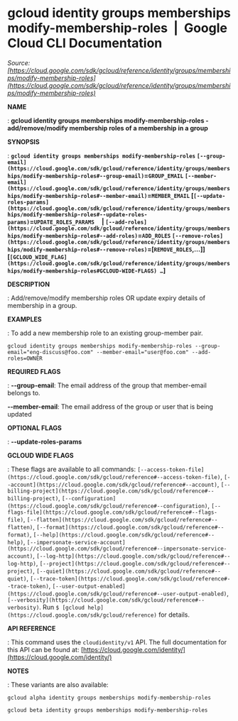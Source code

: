# gcloud identity groups memberships modify-membership-roles  |  Google Cloud CLI Documentation

*Source: [https://cloud.google.com/sdk/gcloud/reference/identity/groups/memberships/modify-membership-roles](https://cloud.google.com/sdk/gcloud/reference/identity/groups/memberships/modify-membership-roles)*

**NAME**

: **gcloud identity groups memberships modify-membership-roles - add/remove/modify membership roles of a membership in a group**

**SYNOPSIS**

: **`gcloud identity groups memberships modify-membership-roles` `[--group-email](https://cloud.google.com/sdk/gcloud/reference/identity/groups/memberships/modify-membership-roles#--group-email)`=`GROUP_EMAIL` `[--member-email](https://cloud.google.com/sdk/gcloud/reference/identity/groups/memberships/modify-membership-roles#--member-email)`=`MEMBER_EMAIL` [`[--update-roles-params](https://cloud.google.com/sdk/gcloud/reference/identity/groups/memberships/modify-membership-roles#--update-roles-params)`=`UPDATE_ROLES_PARAMS`     | `[--add-roles](https://cloud.google.com/sdk/gcloud/reference/identity/groups/memberships/modify-membership-roles#--add-roles)`=`ADD_ROLES` `[--remove-roles](https://cloud.google.com/sdk/gcloud/reference/identity/groups/memberships/modify-membership-roles#--remove-roles)`=[`REMOVE_ROLES`,…]] [`[GCLOUD_WIDE_FLAG](https://cloud.google.com/sdk/gcloud/reference/identity/groups/memberships/modify-membership-roles#GCLOUD-WIDE-FLAGS) …`]**

**DESCRIPTION**

: Add/remove/modify membership roles OR update expiry details of membership in a
group.

**EXAMPLES**

: To add a new membership role to an existing group-member pair.

```
gcloud identity groups memberships modify-membership-roles --group-email="eng-discuss@foo.com" --member-email="user@foo.com" --add-roles=OWNER
```

**REQUIRED FLAGS**

: **--group-email**:
The email address of the group that member-email belongs to.

**--member-email**:
The email address of the group or user that is being updated

**OPTIONAL FLAGS**

: **--update-roles-params**

**GCLOUD WIDE FLAGS**

: These flags are available to all commands: `[--access-token-file](https://cloud.google.com/sdk/gcloud/reference#--access-token-file)`,
`[--account](https://cloud.google.com/sdk/gcloud/reference#--account)`, `[--billing-project](https://cloud.google.com/sdk/gcloud/reference#--billing-project)`,
`[--configuration](https://cloud.google.com/sdk/gcloud/reference#--configuration)`,
`[--flags-file](https://cloud.google.com/sdk/gcloud/reference#--flags-file)`,
`[--flatten](https://cloud.google.com/sdk/gcloud/reference#--flatten)`, `[--format](https://cloud.google.com/sdk/gcloud/reference#--format)`, `[--help](https://cloud.google.com/sdk/gcloud/reference#--help)`, `[--impersonate-service-account](https://cloud.google.com/sdk/gcloud/reference#--impersonate-service-account)`,
`[--log-http](https://cloud.google.com/sdk/gcloud/reference#--log-http)`,
`[--project](https://cloud.google.com/sdk/gcloud/reference#--project)`, `[--quiet](https://cloud.google.com/sdk/gcloud/reference#--quiet)`, `[--trace-token](https://cloud.google.com/sdk/gcloud/reference#--trace-token)`, `[--user-output-enabled](https://cloud.google.com/sdk/gcloud/reference#--user-output-enabled)`,
`[--verbosity](https://cloud.google.com/sdk/gcloud/reference#--verbosity)`.
Run `$ [gcloud help](https://cloud.google.com/sdk/gcloud/reference)` for details.

**API REFERENCE**

: This command uses the `cloudidentity/v1` API. The full documentation
for this API can be found at: [https://cloud.google.com/identity/](https://cloud.google.com/identity/)

**NOTES**

: These variants are also available:

```
gcloud alpha identity groups memberships modify-membership-roles
```

```
gcloud beta identity groups memberships modify-membership-roles
```